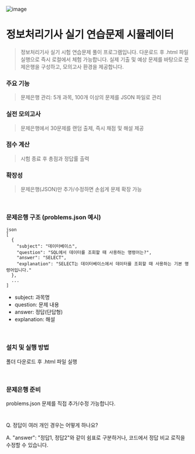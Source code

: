 ![image](https://github.com/user-attachments/assets/b8a67483-82e5-48d2-84ca-51c3e086901b)

# 정보처리기사 실기 연습문제 시뮬레이터

> 정보처리기사 실기 시험 연습문제 풀이 프로그램입니다. 다운로드 후 .html 파일 실행으로 즉시 로컬에서 체험 가능합니다.
실제 기출 및 예상 문제를 바탕으로 문제은행을 구성하고, 모의고사 환경을 제공합니다.

### 주요 기능
> 문제은행 관리: 5개 과목, 100개 이상의 문제를 JSON 파일로 관리

### 실전 모의고사
> 문제은행에서 30문제를 랜덤 출제, 즉시 채점 및 해설 제공

### 점수 계산
> 시험 종료 후 총점과 정답률 출력

### 확장성 
> 문제은행(JSON)만 추가/수정하면 손쉽게 문제 확장 가능

</br>

### 문제은행 구조 (problems.json 예시)
```
json
[
  {
    "subject": "데이터베이스",
    "question": "SQL에서 데이터를 조회할 때 사용하는 명령어는?",
    "answer": "SELECT",
    "explanation": "SELECT는 데이터베이스에서 데이터를 조회할 때 사용하는 기본 명령어입니다."
  },
  ...
]
```
- subject: 과목명
- question: 문제 내용
- answer: 정답(단답형)
- explanation: 해설
  
</br>

### 설치 및 실행 방법
폴더 다운로드 후 .html 파일 실행

</br>

### 문제은행 준비
problems.json 문제를 직접 추가/수정 가능합니다.


#
Q. 정답이 여러 개인 경우는 어떻게 하나요?

A. "answer": "정답1, 정답2"와 같이 쉼표로 구분하거나, 코드에서 정답 비교 로직을 수정할 수 있습니다.
